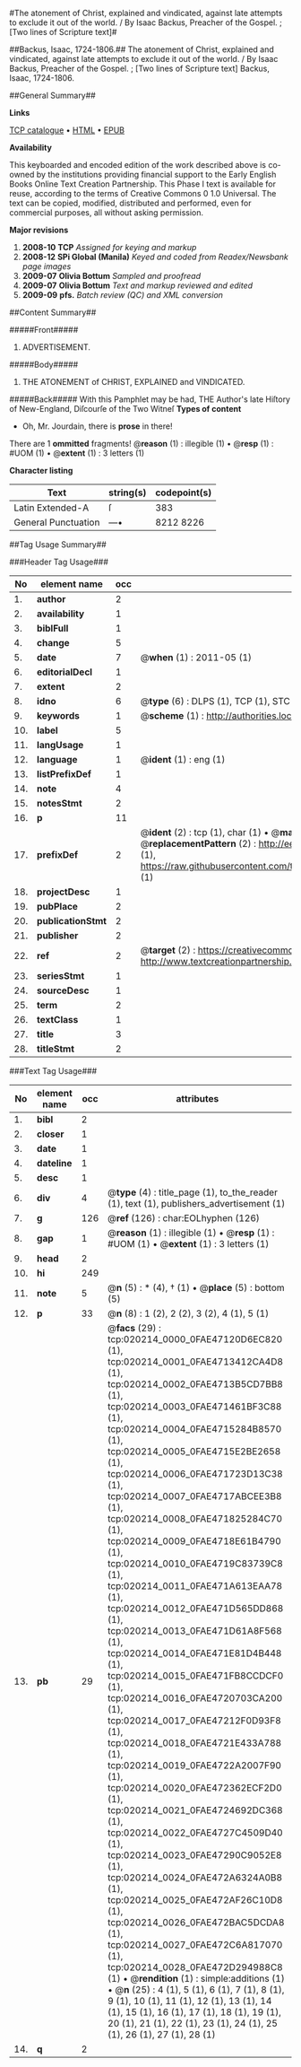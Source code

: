 #The atonement of Christ, explained and vindicated, against late attempts to exclude it out of the world. / By Isaac Backus, Preacher of the Gospel. ; [Two lines of Scripture text]#

##Backus, Isaac, 1724-1806.##
The atonement of Christ, explained and vindicated, against late attempts to exclude it out of the world. / By Isaac Backus, Preacher of the Gospel. ; [Two lines of Scripture text]
Backus, Isaac, 1724-1806.

##General Summary##

**Links**

[TCP catalogue](http://www.ota.ox.ac.uk/tcp/)  • 
[HTML](http://tei.it.ox.ac.uk/tcp/Texts-HTML/free/N15/N15819.html)  • 
[EPUB](http://tei.it.ox.ac.uk/tcp/Texts-EPUB/free/N15/N15819.epub)

**Availability**

This keyboarded and encoded edition of the
	       work described above is co-owned by the institutions
	       providing financial support to the Early English Books
	       Online Text Creation Partnership. This Phase I text is
	       available for reuse, according to the terms of Creative
	       Commons 0 1.0 Universal. The text can be copied,
	       modified, distributed and performed, even for
	       commercial purposes, all without asking permission.

**Major revisions**

1. __2008-10__ __TCP__ *Assigned for keying and markup*
1. __2008-12__ __SPi Global (Manila)__ *Keyed and coded from Readex/Newsbank page images*
1. __2009-07__ __Olivia Bottum__ *Sampled and proofread*
1. __2009-07__ __Olivia Bottum__ *Text and markup reviewed and edited*
1. __2009-09__ __pfs.__ *Batch review (QC) and XML conversion*

##Content Summary##

#####Front#####

1. ADVERTISEMENT.

#####Body#####

1. THE ATONEMENT of CHRIST, EXPLAINED and VINDICATED.

#####Back#####
With this Pamphlet may be had, THE Author's late Hiſtory of New-England, Diſcourſe of the Two Witneſ
**Types of content**

  * Oh, Mr. Jourdain, there is **prose** in there!

There are 1 **ommitted** fragments! 
 @__reason__ (1) : illegible (1)  •  @__resp__ (1) : #UOM (1)  •  @__extent__ (1) : 3 letters (1)

**Character listing**


|Text|string(s)|codepoint(s)|
|---|---|---|
|Latin Extended-A|ſ|383|
|General Punctuation|—•|8212 8226|

##Tag Usage Summary##

###Header Tag Usage###

|No|element name|occ|attributes|
|---|---|---|---|
|1.|__author__|2||
|2.|__availability__|1||
|3.|__biblFull__|1||
|4.|__change__|5||
|5.|__date__|7| @__when__ (1) : 2011-05 (1)|
|6.|__editorialDecl__|1||
|7.|__extent__|2||
|8.|__idno__|6| @__type__ (6) : DLPS (1), TCP (1), STC (1), NOTIS (1), IMAGE-SET (1), EVANS-CITATION (1)|
|9.|__keywords__|1| @__scheme__ (1) : http://authorities.loc.gov/ (1)|
|10.|__label__|5||
|11.|__langUsage__|1||
|12.|__language__|1| @__ident__ (1) : eng (1)|
|13.|__listPrefixDef__|1||
|14.|__note__|4||
|15.|__notesStmt__|2||
|16.|__p__|11||
|17.|__prefixDef__|2| @__ident__ (2) : tcp (1), char (1)  •  @__matchPattern__ (2) : ([0-9\-]+):([0-9IVX]+) (1), (.+) (1)  •  @__replacementPattern__ (2) : http://eebo.chadwyck.com/downloadtiff?vid=$1&page=$2 (1), https://raw.githubusercontent.com/textcreationpartnership/Texts/master/tcpchars.xml#$1 (1)|
|18.|__projectDesc__|1||
|19.|__pubPlace__|2||
|20.|__publicationStmt__|2||
|21.|__publisher__|2||
|22.|__ref__|2| @__target__ (2) : https://creativecommons.org/publicdomain/zero/1.0/ (1), http://www.textcreationpartnership.org/docs/. (1)|
|23.|__seriesStmt__|1||
|24.|__sourceDesc__|1||
|25.|__term__|2||
|26.|__textClass__|1||
|27.|__title__|3||
|28.|__titleStmt__|2||


###Text Tag Usage###

|No|element name|occ|attributes|
|---|---|---|---|
|1.|__bibl__|2||
|2.|__closer__|1||
|3.|__date__|1||
|4.|__dateline__|1||
|5.|__desc__|1||
|6.|__div__|4| @__type__ (4) : title_page (1), to_the_reader (1), text (1), publishers_advertisement (1)|
|7.|__g__|126| @__ref__ (126) : char:EOLhyphen (126)|
|8.|__gap__|1| @__reason__ (1) : illegible (1)  •  @__resp__ (1) : #UOM (1)  •  @__extent__ (1) : 3 letters (1)|
|9.|__head__|2||
|10.|__hi__|249||
|11.|__note__|5| @__n__ (5) : * (4), † (1)  •  @__place__ (5) : bottom (5)|
|12.|__p__|33| @__n__ (8) : 1 (2), 2 (2), 3 (2), 4 (1), 5 (1)|
|13.|__pb__|29| @__facs__ (29) : tcp:020214_0000_0FAE47120D6EC820 (1), tcp:020214_0001_0FAE4713412CA4D8 (1), tcp:020214_0002_0FAE4713B5CD7BB8 (1), tcp:020214_0003_0FAE471461BF3C88 (1), tcp:020214_0004_0FAE4715284B8570 (1), tcp:020214_0005_0FAE4715E2BE2658 (1), tcp:020214_0006_0FAE471723D13C38 (1), tcp:020214_0007_0FAE4717ABCEE3B8 (1), tcp:020214_0008_0FAE471825284C70 (1), tcp:020214_0009_0FAE4718E61B4790 (1), tcp:020214_0010_0FAE4719C83739C8 (1), tcp:020214_0011_0FAE471A613EAA78 (1), tcp:020214_0012_0FAE471D565DD868 (1), tcp:020214_0013_0FAE471D61A8F568 (1), tcp:020214_0014_0FAE471E81D4B448 (1), tcp:020214_0015_0FAE471FB8CCDCF0 (1), tcp:020214_0016_0FAE4720703CA200 (1), tcp:020214_0017_0FAE47212F0D93F8 (1), tcp:020214_0018_0FAE4721E433A788 (1), tcp:020214_0019_0FAE4722A2007F90 (1), tcp:020214_0020_0FAE472362ECF2D0 (1), tcp:020214_0021_0FAE4724692DC368 (1), tcp:020214_0022_0FAE4727C4509D40 (1), tcp:020214_0023_0FAE47290C9052E8 (1), tcp:020214_0024_0FAE472A6324A0B8 (1), tcp:020214_0025_0FAE472AF26C10D8 (1), tcp:020214_0026_0FAE472BAC5DCDA8 (1), tcp:020214_0027_0FAE472C6A817070 (1), tcp:020214_0028_0FAE472D294988C8 (1)  •  @__rendition__ (1) : simple:additions (1)  •  @__n__ (25) : 4 (1), 5 (1), 6 (1), 7 (1), 8 (1), 9 (1), 10 (1), 11 (1), 12 (1), 13 (1), 14 (1), 15 (1), 16 (1), 17 (1), 18 (1), 19 (1), 20 (1), 21 (1), 22 (1), 23 (1), 24 (1), 25 (1), 26 (1), 27 (1), 28 (1)|
|14.|__q__|2||
